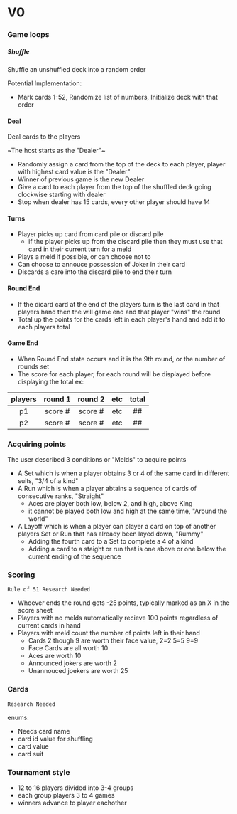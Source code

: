 # V0

### Game loops

##### Shuffle

Shuffle an unshuffled deck into a random order

Potential Implementation:
- Mark cards 1-52, Randomize list of numbers, Initialize deck with that order

#### Deal

Deal cards to the players

~The host starts as the "Dealer"~
- Randomly assign a card from the top of the deck to each player, player with highest card value is the "Dealer"
- Winner of previous game is the new Dealer
- Give a card to each player from the top of the shuffled deck going clockwise starting with dealer
- Stop when dealer has 15 cards, every other player should have 14

#### Turns

- Player picks up card from card pile or discard pile
  - if the player picks up from the discard pile then they must use that card in their current turn for a meld
- Plays a meld if possible, or can choose not to
- Can choose to annouce possession of Joker in their card
- Discards a care into the discard pile to end their turn

#### Round End

- If the dicard card at the end of the players turn is the last card in that players hand then the will game end and that player "wins" the round
- Total up the points for the cards left in each player's hand and add it to each players total

#### Game End

- When Round End state occurs and it is the 9th round, or the number of rounds set
- The score for each player, for each round will be displayed before displaying the total
ex:

| players | round 1 | round 2| etc | total |
| :---: | :---: | :---: | :---: | :---: |
| p1 | score # | score # | etc | ## |
| p2 | score # | score # | etc | ## |  

### Acquiring points
The user described 3 conditions or "Melds" to acquire points
- A Set which is when a player obtains 3 or 4 of the same card in different suits, "3/4 of a kind"
- A Run which is when a player abtains a sequence of cards of consecutive ranks, "Straight"
  - Aces are player both low, below 2, and high, above King
  - it cannot be played both low and high at the same time, "Around the world"
- A Layoff which is when a player can player a card on top of another players Set or Run that has already been layed down, "Rummy"
  - Adding the fourth card to a Set to complete a 4 of a kind
  - Adding a card to a staight or run that is one above or one below the current ending of the sequence
  
### Scoring

`Rule of 51 Research Needed`

- Whoever ends the round gets -25 points, typically marked as an X in the score sheet
- Players with no melds automatically recieve 100 points regardless of current cards in hand
- Players with meld count the number of points left in their hand 
  - Cards 2 though 9 are worth their face value, 2=2 5=5 9=9
  - Face Cards are all worth 10
  - Aces are worth 10
  - Announced jokers are worth 2
  - Unannouced joekers are worth 25

### Cards

`Research Needed`

enums:
- Needs card name
- card id value for shuffling
- card value 
- card suit

### Tournament style

- 12 to 16 players divided into 3-4 groups
- each group players 3 to 4 games
- winners advance to player eachother

